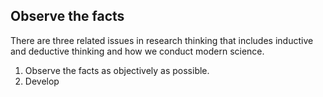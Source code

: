 ## Observe the facts
There are three related issues in research thinking that includes inductive and deductive thinking and how we conduct modern science. 

1. Observe the facts as objectively as possible.
2. Develop